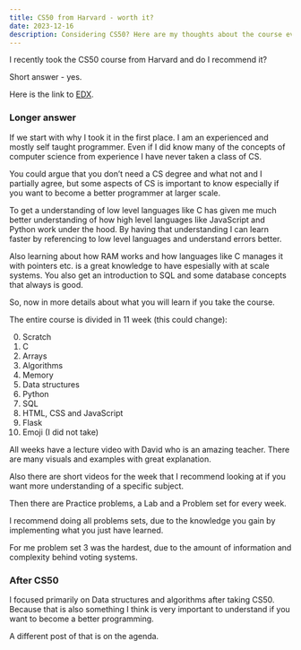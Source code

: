 ```yaml
---
title: CS50 from Harvard - worth it?
date: 2023-12-16
description: Considering CS50? Here are my thoughts about the course even as an experienced programmer
---
```



I recently took the CS50 course from Harvard and do I recommend it?

Short answer - yes.

Here is the link to [EDX](https://www.edx.org/learn/computer-science/harvard-university-cs50-s-introduction-to-computer-science).

### Longer answer

If we start with why I took it in the first place. I am an experienced and mostly self taught  programmer. Even if I did know many of the concepts of computer science from experience I have never taken a class of CS. 

You could argue that you don’t need a CS degree and what not and I partially agree, but some aspects of CS is important to know especially if you want to become a better programmer at larger scale.

To get a understanding of low level languages like C has given me much better understanding of how high level languages like JavaScript and Python work under the hood. By having that understanding I can learn faster by referencing to low level languages and understand errors better.

Also learning about how RAM works and how languages like C manages it with pointers etc. is a great knowledge to have espesially with at scale systems. You also get an introduction to SQL and some database concepts that always is good.

So, now in more details about what you will learn if you take the course.

The entire course is divided in 11 week (this could change):

0. Scratch
1. C
2. Arrays
3. Algorithms 
4. Memory
5. Data structures
6. Python
7. SQL
8. HTML, CSS and JavaScript
9. Flask
10. Emoji (I did not take)

All weeks have a lecture video with David who is an amazing teacher. There are many visuals and examples with great explanation.

Also there are short videos for the week that I recommend looking at if you want more understanding of a specific subject.

Then there are Practice problems, a Lab and a Problem set for every week.

I recommend doing all problems sets, due to the knowledge you gain by implementing what you just have learned.

For me problem set 3 was the hardest, due to the amount of information and complexity behind voting systems.

### After CS50

I focused primarily on Data structures and algorithms after taking CS50. Because that is also something I think is very important to understand if you want to become a better programming.

A different post of that is on the agenda.